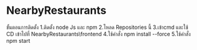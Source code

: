 # NearbyRestaurants

ขั้นตอนการติดตั้ง
1.ติดตั้ง node Js และ npm
2.โหลด Repositories นี้
3.เข้าcmd และใช้ CD เข้าไปที่ NearbyRestaurants\frontend
4.ใช้คำสั่ง npm install --force
5.ใช้คำสั่ง npm start
